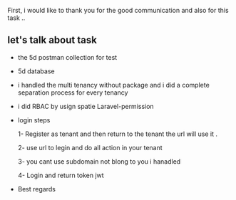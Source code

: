 First, i would like to thank you for the good communication and also for this task ..  

## let's talk about task
- the 5d postman collection for test
- 5d database

- i handled the multi tenancy without package and i did a complete separation process for every tenancy
- i did RBAC by usign spatie Laravel-permission 
  
- login steps
  
    1- Register as tenant and then return to the tenant the url will use it .
  
    2- use url to legin and do all action in your tenant
  
    3- you cant use subdomain not blong to you i hanadled
  
    4- Login and return token jwt

- Best regards
      
